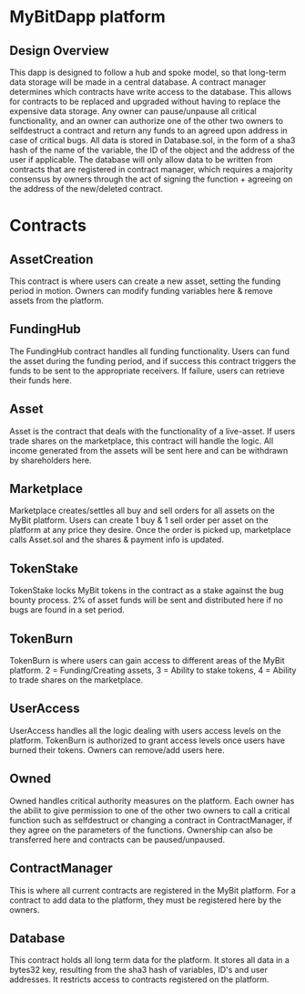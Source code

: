 # MyBitDapp platform

## Design Overview
This dapp is designed to follow a hub and spoke model, so that long-term data storage will be made in a central database. A contract manager determines which contracts have write access to the database.
This allows for contracts to be replaced and upgraded without having to replace the expensive data storage. 
Any owner can pause/unpause all critical functionality, and an owner can authorize one of the other two owners to selfdestruct a contract and return any funds to an agreed upon address in case of critical bugs. 
All data is stored in Database.sol, in the form of a sha3 hash of the name of the variable, the ID of the object and the address of the user if applicable. 
The database will only allow data to be written from contracts that are registered in contract manager, which requires a majority consensus by owners through the act of signing the function + agreeing on the address of the new/deleted contract.

# Contracts

## AssetCreation
This contract is where users can create a new asset, setting the funding period in motion. Owners can modify funding variables here & remove assets from the platform. 

## FundingHub
The FundingHub contract handles all funding functionality. Users can fund the asset during the funding period, and if success this contract triggers the funds to be sent to the appropriate receivers. If failure, users can retrieve their funds here. 

## Asset 
Asset is the contract that deals with the functionality of a live-asset. If users trade shares on the marketplace, this contract will handle the logic. All income generated from the assets will be sent here and can be withdrawn by shareholders here.

## Marketplace
Marketplace creates/settles all buy and sell orders for all assets on the MyBit platform. Users can create 1 buy & 1 sell order per asset on the platform at any price they desire. Once the order is picked up, marketplace calls Asset.sol and the shares & payment info is updated.  

## TokenStake
TokenStake locks MyBit tokens in the contract as a stake against the bug bounty process. 2% of asset funds will be sent and distributed here if no bugs are found in a set period.  

## TokenBurn
TokenBurn is where users can gain access to different areas of the MyBit platform. 2 = Funding/Creating assets, 3 = Ability to stake tokens, 4 = Ability to trade shares on the marketplace.

## UserAccess
UserAccess handles all the logic dealing with users access levels on the platform. TokenBurn is authorized to grant access levels once users have burned their tokens. Owners can remove/add users here. 

## Owned 
Owned handles critical authority measures on the platform. Each owner has the abilit to give permission to one of the other two owners to call a critical function such as selfdestruct or changing a contract in ContractManager, if they agree on the parameters of the functions. Ownership can also be transferred here and contracts can be paused/unpaused. 

## ContractManager 
This is where all current contracts are registered in the MyBit platform. For a contract to add data to the platform, they must be registered here by the owners. 

## Database 
This contract holds all long term data for the platform. It stores all data in a bytes32 key, resulting from the sha3 hash of variables, ID's and user addresses. It restricts access to contracts registered on the platform. 
